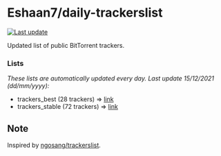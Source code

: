 
# Eshaan7/daily-trackerslist 

[![Last update](https://img.shields.io/badge/Last%20update-15/12/2021-blue.svg)](#)

Updated list of public BitTorrent trackers.

### Lists
*These lists are automatically updated every day. Last update 15/12/2021 (_dd/mm/yyyy_):*

* trackers_best (28 trackers) => [link](https://raw.githubusercontent.com/eshaan7/daily-trackerslist/master/trackers_best.txt)
* trackers_stable (72 trackers) => [link](https://raw.githubusercontent.com/eshaan7/daily-trackerslist/master/trackers_stable.txt)

## Note

Inspired by [ngosang/trackerslist](https://github.com/ngosang/trackerslist).
